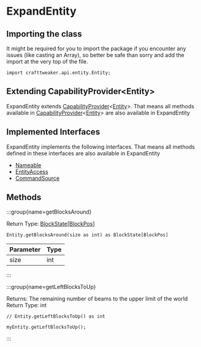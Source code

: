# ExpandEntity

## Importing the class

It might be required for you to import the package if you encounter any issues (like casting an Array), so better be safe than sorry and add the import at the very top of the file.
```zenscript
import crafttweaker.api.entity.Entity;
```


## Extending CapabilityProvider&lt;Entity&gt;

ExpandEntity extends [CapabilityProvider](/forge/api/capability/CapabilityProvider)&lt;[Entity](/mods/sixikutils/utils/entity/ExpandEntity)&gt;. That means all methods available in [CapabilityProvider](/forge/api/capability/CapabilityProvider)&lt;[Entity](/mods/sixikutils/utils/entity/ExpandEntity)&gt; are also available in ExpandEntity

## Implemented Interfaces
ExpandEntity implements the following interfaces. That means all methods defined in these interfaces are also available in ExpandEntity

- [Nameable](/vanilla/api/world/Nameable)
- [EntityAccess](/vanilla/api/entity/EntityAccess)
- [CommandSource](/vanilla/api/command/CommandSource)

## Methods

:::group{name=getBlocksAround}

Return Type: [BlockState](/vanilla/api/block/BlockState)[[BlockPos](/vanilla/api/util/math/BlockPos)]

```zenscript
Entity.getBlocksAround(size as int) as BlockState[BlockPos]
```

| Parameter | Type |
|-----------|------|
| size      | int  |


:::

:::group{name=getLeftBlocksToUp}



Returns: The remaining number of beams to the upper limit of the world  
Return Type: int

```zenscript
// Entity.getLeftBlocksToUp() as int

myEntity.getLeftBlocksToUp();
```

:::


